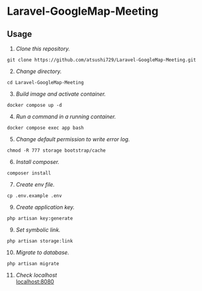 # Laravel-GoogleMap-Meeting

## Usage
1. *Clone this repository.*
```angular2html
git clone https://github.com/atsushi729/Laravel-GoogleMap-Meeting.git
```
2. *Change directory.*
```angular2html
cd Laravel-GoogleMap-Meeting
```
3. *Build image and activate container.*
```angular2html
docker compose up -d
```
4. *Run a command in a running container.*
```angular2html
docker compose exec app bash
```
5. *Change default permission to write error log.*
```angular2html
chmod -R 777 storage bootstrap/cache
```
6. *Install composer.*
```
composer install
```
7. *Create env file.*
```angular2html
cp .env.example .env
```
9. *Create application key.*
```angular2html
php artisan key:generate
```
9. *Set symbolic link.*
```angular2html
php artisan storage:link
```
10. *Migrate to database.*
```angular2html
php artisan migrate
```

11. *Check localhost* <br>
    [localhost:8080](http://localhost:8080/)
